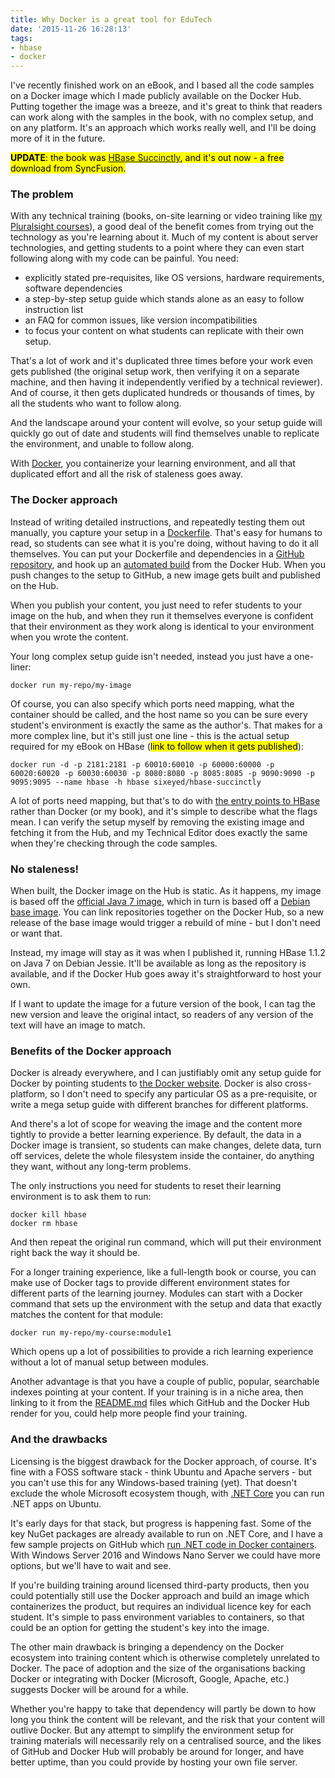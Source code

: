 ```yaml
---
title: Why Docker is a great tool for EduTech
date: '2015-11-26 16:28:13'
tags:
- hbase
- docker
---
```


I've recently finished work on an eBook, and I based all the code samples on a Docker image which I made publicly available on the Docker Hub. Putting together the image was a breeze, and it's great to think that readers can work along with the samples in the book, with no complex setup, and on any platform. It's an approach which works really well, and I'll be doing more of it in the future.

<mark><strong>UPDATE</strong>: the book was <a href="http://www.syncfusion.com/resources/techportal/details/ebooks/hbase">HBase Succinctly</a>, and it's out now - a free download from SyncFusion.</mark>

### The problem

With any technical training (books, on-site learning or video training like [my Pluralsight courses](https://www.pluralsight.com/authors/elton-stoneman)), a good deal of the benefit comes from trying out the technology as you're learning about it. Much of my content is about server technologies, and getting students to a point where they can even start following along with my code can be painful. You need:

- explicitly stated pre-requisites, like OS versions, hardware requirements, software dependencies
- a step-by-step setup guide which stands alone as an easy to follow instruction list
- an FAQ for common issues, like version incompatibilities
- to focus your content on what students can replicate with their own setup.

That's a lot of work and it's duplicated three times before your work even gets published (the original setup work, then verifying it on a separate machine, and then having it independently verified by a technical reviewer). And of course, it then gets duplicated hundreds or thousands of times, by all the students who want to follow along.

And the landscape around your content will evolve, so your setup guide will quickly go out of date and students will find themselves unable to replicate the environment, and unable to follow along.

With [Docker](https://www.docker.com/), you containerize your learning environment, and all that duplicated effort and all the risk of staleness goes away.

### The Docker approach

Instead of writing detailed instructions, and repeatedly testing them out manually, you capture your setup in a [Dockerfile](https://hub.docker.com/r/sixeyed/hbase-succinctly/~/dockerfile/). That's easy for humans to read, so students can see what it is you're doing, without having to do it all themselves. You can put your Dockerfile and dependencies in a [GitHub repository](https://github.com/sixeyed/hbase-succinctly/tree/master/docker), and hook up an [automated build](https://docs.docker.com/docker-hub/builds/) from the Docker Hub. When you push changes to the setup to GitHub, a new image gets built and published on the Hub.

When you publish your content, you just need to refer students to your image on the hub, and when they run it themselves everyone is confident that their environment as they work along is identical to your environment when you wrote the content.

Your long complex setup guide isn't needed, instead you just have a one-liner:

    docker run my-repo/my-image

Of course, you can also specify which ports need mapping, what the container should be called, and the host name so you can be sure every student's environment is exactly the same as the author's. That makes for a more complex line, but it's still just one line - this is the actual setup required for my eBook on HBase (<mark>link to follow when it gets published</mark>):

    docker run -d -p 2181:2181 -p 60010:60010 -p 60000:60000 -p 60020:60020 -p 60030:60030 -p 8080:8080 -p 8085:8085 -p 9090:9090 -p 9095:9095 --name hbase -h hbase sixeyed/hbase-succinctly

A lot of ports need mapping, but that's to do with [the entry points to HBase](http://blog.cloudera.com/blog/2013/07/guide-to-using-apache-hbase-ports/) rather than Docker (or my book), and it's simple to describe what the flags mean. I can verify the setup myself by removing the existing image and fetching it from the Hub, and my Technical Editor does exactly the same when they're checking through the code samples.

### No staleness!

When built, the Docker image on the Hub is static. As it happens, my image is based off the [official Java 7 image](https://github.com/docker-library/java/blob/930076b47e3a318fa0428c39579fe00f36e3b8b0/openjdk-7-jdk/Dockerfile), which in turn is based off a [Debian base image](https://hub.docker.com/_/debian/). You can link repositories together on the Docker Hub, so a new release of the base image would trigger a rebuild of mine - but I don't need or want that.

Instead, my image will stay as it was when I published it, running HBase 1.1.2 on Java 7 on Debian Jessie. It'll be available as long as the repository is available, and if the Docker Hub goes away it's straightforward to host your own.

If I want to update the image for a future version of the book, I can tag the new version and leave the original intact, so readers of any version of the text will have an image to match.

### Benefits of the Docker approach

Docker is already everywhere, and I can justifiably omit any setup guide for Docker by pointing students to [the Docker website](http://docs.docker.com/mac/started/). Docker is also cross-platform, so I don't need to specify any particular OS as a pre-requisite, or write a mega setup guide with different branches for different platforms.

And there's a lot of scope for weaving the image and the content more tightly to provide a better learning experience. By default, the data in a Docker image is transient, so students can make changes, delete data, turn off services, delete the whole filesystem inside the container, do anything they want, without any long-term problems.

The only instructions you need for students to reset their learning environment is to ask them to run:

    docker kill hbase
    docker rm hbase

And then repeat the original run command, which will put their environment right back the way it should be.

For a longer training experience, like a full-length book or course, you can make use of Docker tags to provide different environment states for different parts of the learning journey. Modules can start with a Docker command that sets up the environment with the setup and data that exactly matches the content for that module:

    docker run my-repo/my-course:module1

Which opens up a lot of possibilities to provide a rich learning experience without a lot of manual setup between modules.

Another advantage is that you have a couple of public, popular, searchable indexes pointing at your content. If your training is in a niche area, then linking to it from the [README.md](https://hub.docker.com/r/sixeyed/hbase-succinctly/) files which GitHub and the Docker Hub render for you, could help more people find your training.

### And the drawbacks

Licensing is the biggest drawback for the Docker approach, of course. It's fine with a FOSS software stack - think Ubuntu and Apache servers - but you can't use this for any Windows-based training (yet). That doesn't exclude the whole Microsoft ecosystem though, with [.NET Core](https://dotnet.github.io/) you can run .NET apps on Ubuntu.

It's early days for that stack, but progress is happening fast. Some of the key NuGet packages are already available to run on .NET Core, and I have a few sample projects on GitHub which [run .NET code in Docker containers](https://github.com/sixeyed/coreclr-docker). With Windows Server 2016 and Windows Nano Server we could have more options, but we'll have to wait and see.

If you're building training around licensed third-party products, then you could potentially still use the Docker approach and build an image which containerizes the product, but requires an individual licence key for each student. It's simple to pass environment variables to containers, so that could be an option for getting the student's key into the image.

The other main drawback is bringing a dependency on the Docker ecosystem into training content which is otherwise completely unrelated to Docker. The pace of adoption and the size of the organisations backing Docker or integrating with Docker (Microsoft, Google, Apache, etc.) suggests Docker will be around for a while.

Whether you're happy to take that dependency will partly be down to how long you think the content will be relevant, and the risk that your content will outlive Docker. But any attempt to simplify the environment setup for training materials will necessarily rely on a centralised source, and the likes of GitHub and Docker Hub will probably be around for longer, and have better uptime, than you could provide by hosting your own file server.

<!--kg-card-end: markdown-->